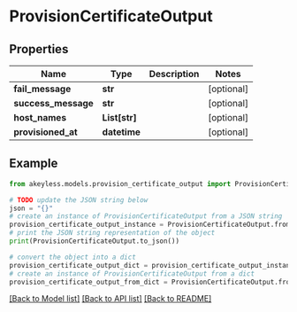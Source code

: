 # ProvisionCertificateOutput


## Properties

Name | Type | Description | Notes
------------ | ------------- | ------------- | -------------
**fail_message** | **str** |  | [optional] 
**success_message** | **str** |  | [optional] 
**host_names** | **List[str]** |  | [optional] 
**provisioned_at** | **datetime** |  | [optional] 

## Example

```python
from akeyless.models.provision_certificate_output import ProvisionCertificateOutput

# TODO update the JSON string below
json = "{}"
# create an instance of ProvisionCertificateOutput from a JSON string
provision_certificate_output_instance = ProvisionCertificateOutput.from_json(json)
# print the JSON string representation of the object
print(ProvisionCertificateOutput.to_json())

# convert the object into a dict
provision_certificate_output_dict = provision_certificate_output_instance.to_dict()
# create an instance of ProvisionCertificateOutput from a dict
provision_certificate_output_from_dict = ProvisionCertificateOutput.from_dict(provision_certificate_output_dict)
```
[[Back to Model list]](../README.md#documentation-for-models) [[Back to API list]](../README.md#documentation-for-api-endpoints) [[Back to README]](../README.md)


